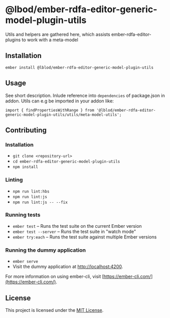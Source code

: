 @lbod/ember-rdfa-editor-generic-model-plugin-utils
==============================================================================

Utils and helpers are gathered here, which assists ember-rdfa-editor-plugins
to work with a meta-model

Installation
------------------------------------------------------------------------------

```
ember install @lblod/ember-rdfa-editor-generic-model-plugin-utils
```


Usage
------------------------------------------------------------------------------

See short description.
Inlude reference into `dependencies` of package.json in addon.
Utils can e.g be imported in your addon like:
```
import { findPropertiesWithRange } from '@lblod/ember-rdfa-editor-generic-model-plugin-utils/utils/meta-model-utils';
```


Contributing
------------------------------------------------------------------------------

### Installation

* `git clone <repository-url>`
* `cd ember-rdfa-editor-generic-model-plugin-utils`
* `npm install`

### Linting

* `npm run lint:hbs`
* `npm run lint:js`
* `npm run lint:js -- --fix`

### Running tests

* `ember test` – Runs the test suite on the current Ember version
* `ember test --server` – Runs the test suite in "watch mode"
* `ember try:each` – Runs the test suite against multiple Ember versions

### Running the dummy application

* `ember serve`
* Visit the dummy application at [http://localhost:4200](http://localhost:4200).

For more information on using ember-cli, visit [https://ember-cli.com/](https://ember-cli.com/).

License
------------------------------------------------------------------------------

This project is licensed under the [MIT License](LICENSE.md).
